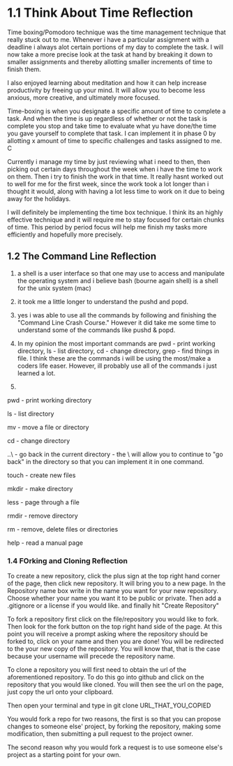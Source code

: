 # 1.1 Think About Time Reflection
Time boxing/Pomodoro technique was the time management technique that really stuck out to me. Whenever i have a particular assignment with a deadline i always alot certain portions of my day to complete the task. I will now take a more precise look at the task at hand by breaking it down to smaller assignments and thereby allotting smaller increments of time to finish them.

I also enjoyed learning about meditation and how it can help increase productivity by freeing up your mind. It will allow you to become less anxious, more creative, and ultimately more focused.

Time-boxing is when you designate a specific amount of time to complete a task. And when the time is up regardless of whether or not the task is complete you stop and take time to evaluate what yu have done/the time you gave yourself to complete that task. I can implement it in phase 0 by allotting x amount of time to specific challenges and tasks assigned to me. C

Currently i manage my time by just reviewing what i need to then, then picking out certain days throughout the week when i have the time to work on them. Then i try to finish the work in that time. It really hasnt worked out to well for me for the first week, since the work took a lot longer than i thought it would, along with having a lot less time to work on it due to being away for the holidays.

I will definitely be implementing the time box technique. I think its an highly effective technique and it will require me to stay focused for certain chunks of time. This period by period focus will help me finish my tasks more efficiently and hopefully more precisely.
## 1.2 The Command Line Reflection

1. a shell is a user interface so that one may use to access and manipulate the operating system and i believe bash (bourne again shell) is a shell for the unix system (mac)

2. it took me a little longer to understand the pushd and popd.

3. yes i was able to use all the commands by following and finishing the "Command Line Crash Course." However it did take me some time to understand some of the commands like pushd & popd.

4. In my opinion the most important commands are pwd - print working directory, ls - list directory, cd - change directory, grep - find things in file. I think these are the commands i will be using the most/make a coders life easer. However, ill probably use all of the commands i just learned a lot.

5.

pwd - print working directory

ls - list directory

mv - move a file or directory

cd - change directory

..\ - go back in the current directory - the \ will allow you to continue to "go back" in the directory so that you can implement it in one command.

touch - create new files

mkdir - make directory

less - page through a file

rmdir - remove directory

rm - remove, delete files or directories

help - read a manual page


### 1.4 FOrking and Cloning Reflection

To create a new repository, click the plus sign at the top right hand corner of the page, then click new repository. It will bring you to a new page. In the Repository name box write in the name you want for your new repository. Choose whether your name you want it to be public or private. Then add a .gitignore or a license if you would like. and finally hit "Create Repository"



To fork a repository first click on the file/repository you would like to fork. Then look for the fork button on the top right hand side of the page. At this point you will receive a prompt asking where the repository should be forked to, click on your name and then you are done! You will be redirected to the your new copy of the repository. You will know that, that is the case because your username will precede the repository name.

To clone a repository you will first need to obtain the url of the aforementioned repository. To do this go into github and click on the repository that you would like cloned. You will then see the url on the page, just copy the url onto your clipboard.

Then open your terminal and type in git clone URL_THAT_YOU_COPIED

You would fork a repo for two reasons, the first is so that you can propose changes to someone else' project, by forking the repository, making some modification, then submitting a pull request to the project owner.

The second reason why you would fork a request is to use someone else's project as a starting point for your own.